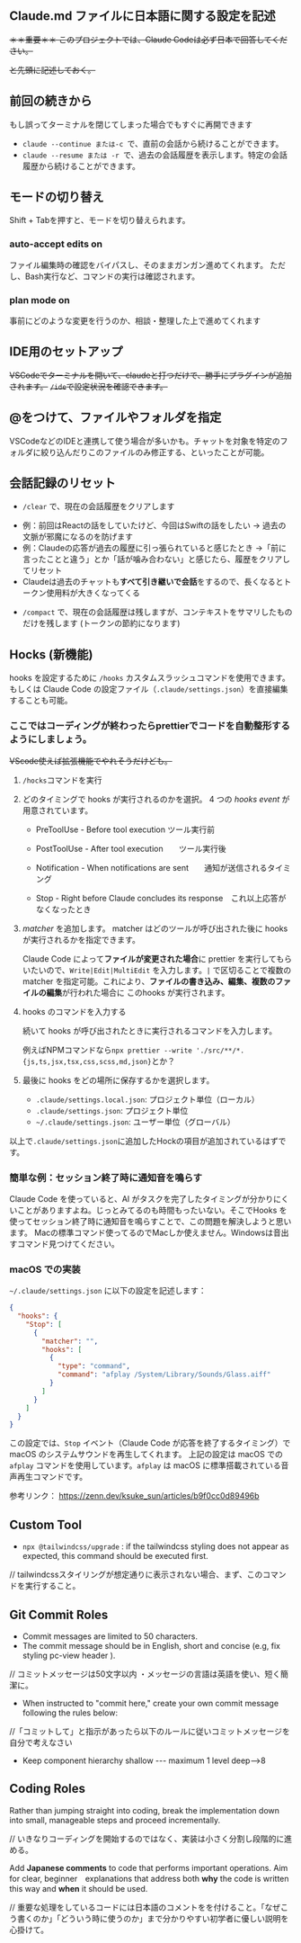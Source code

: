 ## Claude.md ファイルに日本語に関する設定を記述

~~＊＊重要＊＊ このプロジェクトでは、Claude Codeは必ず日本で回答してください。~~

~~と先頭に記述しておく。~~

## 前回の続きから

もし誤ってターミナルを閉じてしまった場合でもすぐに再開できます

* `claude --continue または-c `で、直前の会話から続けることができます。
* `claude --resume または -r `で、過去の会話履歴を表示します。特定の会話履歴から続けることができます。

## モードの切り替え
Shift + Tabを押すと、モードを切り替えられます。

### auto-accept edits on

ファイル編集時の確認をバイパスし、そのままガンガン進めてくれます。
ただし、Bash実行など、コマンドの実行は確認されます。

### plan mode on

事前にどのような変更を行うのか、相談・整理した上で進めてくれます

## IDE用のセットアップ

~~VSCodeでターミナルを開いて、claudeと打つだけで、勝手にプラグインが追加されます。~~
~~`/ide`で設定状況を確認できます。~~

## @をつけて、ファイルやフォルダを指定

VSCodeなどのIDEと連携して使う場合が多いかも。チャットを対象を特定のフォルダに絞り込んだりこのファイルのみ修正する、といったことが可能。

## 会話記録のリセット

* `/clear` で、現在の会話履歴をクリアします

- 例：前回はReactの話をしていたけど、今回はSwiftの話をしたい    → 過去の文脈が邪魔になるのを防げます
- 例：Claudeの応答が過去の履歴に引っ張られていると感じたとき    →「前に言ったことと違う」とか「話が噛み合わない」と感じたら、履歴をクリアしてリセット
- Claudeは過去のチャットも**すべて引き継いで会話**をするので、長くなるとトークン使用料が大きくなってくる
  
* `/compact` で、現在の会話履歴は残しますが、コンテキストをサマリしたものだけを残します (トークンの節約になります)

## Hocks (新機能) 

hooks を設定するために `/hooks` カスタムスラッシュコマンドを使用できます。
もしくは Claude Code の設定ファイル（`.claude/settings.json`）を直接編集することも可能。

### ここではコーディングが終わったらprettierでコードを自動整形するようにしましょう。

~~VScode使えば拡張機能でやれそうだけども。~~

1. `/hocks`コマンドを実行

2. どのタイミングで hooks が実行されるのかを選択。
   4 つの *hooks event* が用意されています。

   - PreToolUse - Before tool execution    ツール実行前

   - PostToolUse - After tool execution　　ツール実行後

   - Notification - When notifications are sent　　通知が送信されるタイミング

   - Stop - Right before Claude concludes its response　これ以上応答がなくなったとき

3. *matcher* を追加します。
   matcher はどのツールが呼び出された後に hooks が実行されるかを指定できます。

   Claude Code によって**ファイルが変更された場合**に prettier を実行してもらいたいので、`Write|Edit|MultiEdit` を入力します。`|` で区切ることで複数の matcher を指定可能。これにより、**ファイルの書き込み、編集、複数のファイルの編集**が行われた場合に このhooks が実行されます。

4. hooks のコマンドを入力する

   続いて hooks が呼び出されたときに実行されるコマンドを入力します。

   例えばNPMコマンドなら`npx prettier --write './src/**/*.{js,ts,jsx,tsx,css,scss,md,json}`とか？

5. 最後に hooks をどの場所に保存するかを選択します。

   - `.claude/settings.local.json`: プロジェクト単位（ローカル）
   - `.claude/settings.json`: プロジェクト単位
   - `~/.claude/settings.json`: ユーザー単位（グローバル）

以上で`.claude/settings.json`に追加したHockの項目が追加されているはずです。

### 簡単な例：セッション終了時に通知音を鳴らす

Claude Code を使っていると、AI がタスクを完了したタイミングが分かりにくいことがありますよね。じっとみてるのも時間もったいない。そこでHooks を使ってセッション終了時に通知音を鳴らすことで、この問題を解決しようと思います。
Macの標準コマンド使ってるのでMacしか使えません。Windowsは音出すコマンド見つけてください。

### macOS での実装

`~/.claude/settings.json` に以下の設定を記述します：

```json
{
  "hooks": {
    "Stop": [
      {
        "matcher": "",
        "hooks": [
          {
            "type": "command",
            "command": "afplay /System/Library/Sounds/Glass.aiff"
          }
        ]
      }
    ]
  }
}
```

この設定では、`Stop` イベント（Claude Code が応答を終了するタイミング）で macOS のシステムサウンドを再生してくれます。
上記の設定は macOS での`afplay` コマンドを使用しています。`afplay` は macOS に標準搭載されている音声再生コマンドです。

参考リンク：
https://zenn.dev/ksuke_sun/articles/b9f0cc0d89496b

## Custom Tool

- `npx @tailwindcss/upgrade` : if the tailwindcss styling does not appear as expected, this command should be executed first.

// tailwindcssスタイリングが想定通りに表示されない場合、まず、このコマンドを実行すること。

## Git Commit Roles

* Commit messages are limited to 50 characters.
* The commit message should be in English, short and concise (e.g, fix styling pc-view header ).

// コミットメッセージは50文字以内 ・メッセージの言語は英語を使い、短く簡潔に。

* When instructed to "commit here," create your own commit message following the rules below:

//「コミットして」と指示があったら以下のルールに従いコミットメッセージを自分で考えなさい

- Keep component hierarchy shallow --- maximum 1 level deep-->8

## Coding Roles

Rather than jumping straight into coding, break the implementation down into small, manageable steps and proceed incrementally.

// いきなりコーディングを開始するのではなく、実装は小さく分割し段階的に進める。

Add **Japanese comments** to code that performs important operations. Aim for clear, beginner　explanations that address both **why** the code is written this way and **when** it should be used.

// 重要な処理をしているコードには日本語のコメントをを付けること。「なぜこう書くのか」「どういう時に使うのか」まで分かりやすい初学者に優しい説明を心掛けて。




